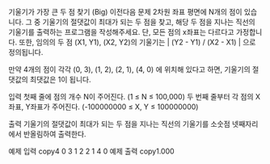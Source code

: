기울기가 가장 큰 두 점 찾기 (Big)
이전다음
문제
2차원 좌표 평면에 N개의 점이 있습니다. 그 중 기울기의 절댓값이 최대가 되는 두 점을 찾고, 해당 두 점을 지나는 직선의 기울기를 출력하는 프로그램을 작성해주세요. 단, 모든 점의 x좌표는 다르다고 가정합니다. 또한, 임의의 두 점 (X1, Y1), (X2, Y2)의 기울기는 | (Y2 - Y1) / (X2 - X1) | 으로 정의됩니다.

만약 4개의 점이 각각 (0, 3), (1, 2), (2, 1), (4, 0) 에 위치해 있다고 하면, 기울기의 절댓값의 최댓값은 1이 됩니다.



입력
첫째 줄에 점의 개수 N이 주어진다. (1 ≤ N ≤ 100,000) 두 번째 줄부터 각 점의 X좌표, Y좌표가 주어진다. (-100000000 ≤ X, Y ≤ 100000000)



출력
기울기의 절댓값이 최대가 되는 두 점을 지나는 직선의 기울기를 소숫점 넷째자리에서 반올림하여 출력한다.



예제 입력
copy4
0 3
1 2
2 1
4 0
예제 출력
copy1.000
